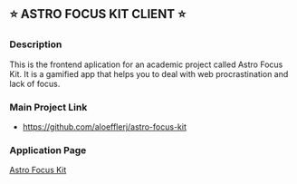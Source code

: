 ## :star: ASTRO FOCUS KIT CLIENT :star:

### Description
This is the frontend aplication for an academic project called Astro Focus Kit. It is a gamified app that helps you to deal with web procrastination and lack of focus.

### Main Project Link
- https://github.com/aloefflerj/astro-focus-kit

### Application Page
[Astro Focus Kit](https://astro-focus-kit-client.vercel.app)
